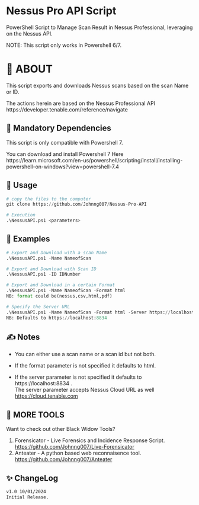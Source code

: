 # Nessus Pro API Script
PowerShell Script to Manage Scan Result in Nessus Professional, leveraging on the Nessus API.

NOTE: This script only works in Powershell 6/7.

# 🤔 ABOUT

This script exports and downloads Nessus scans based on the scan Name or ID.
<p>The actions herein are based on the Nessus Professional API https://developer.tenable.com/reference/navigate  </p>

## 🎫 Mandatory Dependencies

This script is only compatible with Powershell 7. 
<p>You can download and install Powershell 7 Here https://learn.microsoft.com/en-us/powershell/scripting/install/installing-powershell-on-windows?view=powershell-7.4</p>

## 🔨 Usage

```python
# copy the files to the computer
git clone https://github.com/Johnng007/Nessus-Pro-API

# Execution
.\NessusAPI.ps1 <parameters>

```
## 🥊 Examples

```python
# Export and Download with a scan Name
.\NessusAPI.ps1 -Name NameofScan

# Export and Download with Scan ID
.\NessusAPI.ps1 -ID IDNumber

# Export and Download in a certain Format
.\NessusAPI.ps1 -Name NameofScan -Format html
NB: format could be(nessus,csv,html,pdf)

# Specify the Server URL
.\NessusAPI.ps1 -Name NameofScan -Format html -Server https://localhost:8834
NB: Defaults to https://localhost:8834
```
## ✍ Notes
* You can either use a scan name or a scan id but not both.<br>

* If the format parameter is not specified it defaults to html.<br>
* If the server parameter is not specified it defaults to https://localhost:8834 .<br>
  The server parameter accepts Nessus Cloud URL as well https://cloud.tenable.com

## 🤔 MORE TOOLS
Want to check out other Black Widow Tools?
1. Forensicator - Live Forensics and Incidence Response Script. https://github.com/Johnng007/Live-Forensicator
1. Anteater - A python based web reconnaisence tool. https://github.com/Johnng007/Anteater

## ✨ ChangeLog
```bash
v1.0 10/01/2024
Initial Release.
```

  
